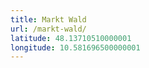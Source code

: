 ```yaml
---
title: Markt Wald
url: /markt-wald/
latitude: 48.13710510000001
longitude: 10.581696500000001
---
```

